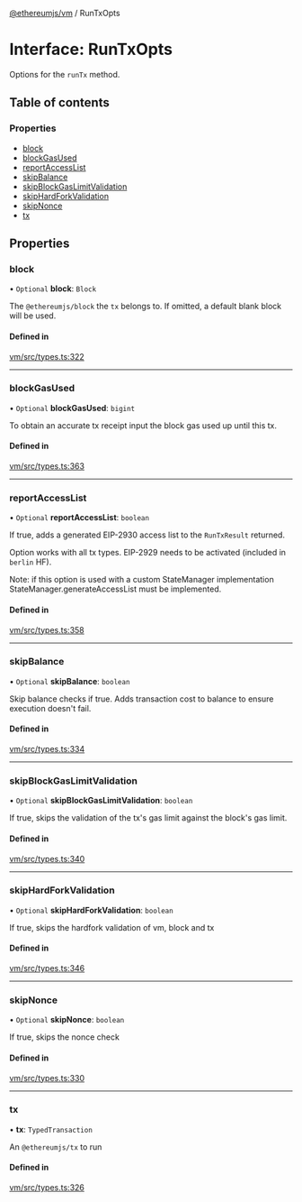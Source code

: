[@ethereumjs/vm](../README.md) / RunTxOpts

# Interface: RunTxOpts

Options for the `runTx` method.

## Table of contents

### Properties

- [block](RunTxOpts.md#block)
- [blockGasUsed](RunTxOpts.md#blockgasused)
- [reportAccessList](RunTxOpts.md#reportaccesslist)
- [skipBalance](RunTxOpts.md#skipbalance)
- [skipBlockGasLimitValidation](RunTxOpts.md#skipblockgaslimitvalidation)
- [skipHardForkValidation](RunTxOpts.md#skiphardforkvalidation)
- [skipNonce](RunTxOpts.md#skipnonce)
- [tx](RunTxOpts.md#tx)

## Properties

### block

• `Optional` **block**: `Block`

The `@ethereumjs/block` the `tx` belongs to.
If omitted, a default blank block will be used.

#### Defined in

[vm/src/types.ts:322](https://github.com/ethereumjs/ethereumjs-monorepo/blob/master/packages/vm/src/types.ts#L322)

___

### blockGasUsed

• `Optional` **blockGasUsed**: `bigint`

To obtain an accurate tx receipt input the block gas used up until this tx.

#### Defined in

[vm/src/types.ts:363](https://github.com/ethereumjs/ethereumjs-monorepo/blob/master/packages/vm/src/types.ts#L363)

___

### reportAccessList

• `Optional` **reportAccessList**: `boolean`

If true, adds a generated EIP-2930 access list
to the `RunTxResult` returned.

Option works with all tx types. EIP-2929 needs to
be activated (included in `berlin` HF).

Note: if this option is used with a custom StateManager implementation
StateManager.generateAccessList must be implemented.

#### Defined in

[vm/src/types.ts:358](https://github.com/ethereumjs/ethereumjs-monorepo/blob/master/packages/vm/src/types.ts#L358)

___

### skipBalance

• `Optional` **skipBalance**: `boolean`

Skip balance checks if true. Adds transaction cost to balance to ensure execution doesn't fail.

#### Defined in

[vm/src/types.ts:334](https://github.com/ethereumjs/ethereumjs-monorepo/blob/master/packages/vm/src/types.ts#L334)

___

### skipBlockGasLimitValidation

• `Optional` **skipBlockGasLimitValidation**: `boolean`

If true, skips the validation of the tx's gas limit
against the block's gas limit.

#### Defined in

[vm/src/types.ts:340](https://github.com/ethereumjs/ethereumjs-monorepo/blob/master/packages/vm/src/types.ts#L340)

___

### skipHardForkValidation

• `Optional` **skipHardForkValidation**: `boolean`

If true, skips the hardfork validation of vm, block
and tx

#### Defined in

[vm/src/types.ts:346](https://github.com/ethereumjs/ethereumjs-monorepo/blob/master/packages/vm/src/types.ts#L346)

___

### skipNonce

• `Optional` **skipNonce**: `boolean`

If true, skips the nonce check

#### Defined in

[vm/src/types.ts:330](https://github.com/ethereumjs/ethereumjs-monorepo/blob/master/packages/vm/src/types.ts#L330)

___

### tx

• **tx**: `TypedTransaction`

An `@ethereumjs/tx` to run

#### Defined in

[vm/src/types.ts:326](https://github.com/ethereumjs/ethereumjs-monorepo/blob/master/packages/vm/src/types.ts#L326)
